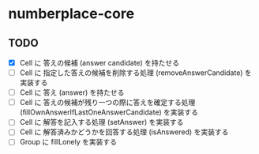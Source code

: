 # numberplace-core

## TODO

- [x] Cell に 答えの候補 (answer candidate) を持たせる
- [ ] Cell に 指定した答えの候補を削除する処理 (removeAnswerCandidate) を実装する
- [ ] Cell に 答え (answer) を持たせる
- [ ] Cell に 答えの候補が残り一つの際に答えを確定する処理 (fillOwnAnswerIfLastOneAnswerCandidate) を実装する
- [ ] Cell に 解答を記入する処理 (setAnswer) を実装する
- [ ] Cell に 解答済みかどうかを回答する処理 (isAnswered) を実装する
- [ ] Group に fillLonely を実装する
